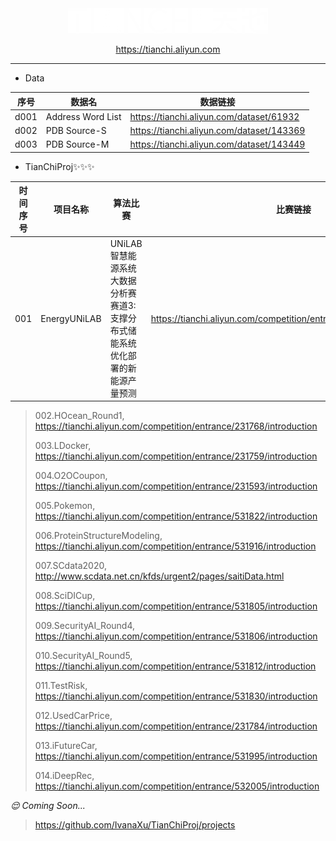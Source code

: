 
<div align=center>
<img src="999.Temp/logo1.png"/>

https://tianchi.aliyun.com

</div>

---

* Data

| 序号 | 数据名 | 数据链接 |
| - | - | - |
| d001 | Address Word List | https://tianchi.aliyun.com/dataset/61932 |
| d002 | PDB Source-S | https://tianchi.aliyun.com/dataset/143369 |
| d003 | PDB Source-M | https://tianchi.aliyun.com/dataset/143449 |


* TianChiProj✨✨✨

| 时间序号 | 项目名称 | 算法比赛 | 比赛链接 |
| - | - | - | - |
| 001 | EnergyUNiLAB | UNiLAB智慧能源系统大数据分析赛 赛道3:支撑分布式储能系统优化部署的新能源产量预测 | https://tianchi.aliyun.com/competition/entrance/532022/introduction |

> 002.HOcean_Round1, https://tianchi.aliyun.com/competition/entrance/231768/introduction
> 
> 003.LDocker, https://tianchi.aliyun.com/competition/entrance/231759/introduction
>
> 004.O2OCoupon, https://tianchi.aliyun.com/competition/entrance/231593/introduction
> 
> 005.Pokemon, https://tianchi.aliyun.com/competition/entrance/531822/introduction
> 
> 006.ProteinStructureModeling, https://tianchi.aliyun.com/competition/entrance/531916/introduction
>
> 007.SCdata2020, http://www.scdata.net.cn/kfds/urgent2/pages/saitiData.html
>
> 008.SciDICup, https://tianchi.aliyun.com/competition/entrance/531805/introduction
> 
> 009.SecurityAI_Round4, https://tianchi.aliyun.com/competition/entrance/531806/introduction
>
> 010.SecurityAI_Round5, https://tianchi.aliyun.com/competition/entrance/531812/introduction
>
> 011.TestRisk, https://tianchi.aliyun.com/competition/entrance/531830/introduction
>
> 012.UsedCarPrice, https://tianchi.aliyun.com/competition/entrance/231784/introduction
>  
> 013.iFutureCar, https://tianchi.aliyun.com/competition/entrance/531995/introduction
> 
> 014.iDeepRec, https://tianchi.aliyun.com/competition/entrance/532005/introduction
> 

_😌 Coming Soon..._

> https://github.com/IvanaXu/TianChiProj/projects
